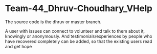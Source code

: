 # Team-44_Dhruv-Choudhary_VHelp
The source code is the dhruv or master branch.

A user with issues can connect to volunteer and talk to them about it, knowingly or anonymously. And testimonials/experiences by people who have recovered completely can be added, so that the existing users read and get hope
